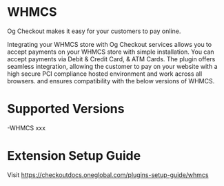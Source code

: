 # WHMCS
Og Checkout makes it easy for your customers to pay online.

Integrating your WHMCS store with Og Checkout services allows you to accept payments on your WHMCS store with simple installation. You can accept payments via Debit & Credit Card, & ATM Cards. The plugin offers seamless integration, allowing the customer to pay on your website with a high secure PCI compliance hosted environment and work across all browsers. and ensures compatibility with the below versions of WHMCS.

# Supported Versions
-WHMCS xxx

# Extension Setup Guide
Visit https://checkoutdocs.oneglobal.com/plugins-setup-guide/whmcs
